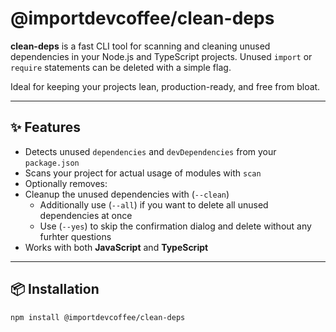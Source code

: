 # @importdevcoffee/clean-deps

**clean-deps** is a fast CLI tool for scanning and cleaning unused dependencies in your Node.js and TypeScript projects. Unused `import` or `require` statements can be deleted with a simple flag.

Ideal for keeping your projects lean, production-ready, and free from bloat.

---

## ✨ Features

- Detects unused `dependencies` and `devDependencies` from your `package.json`
- Scans your project for actual usage of modules with `scan`
- Optionally removes:
- Cleanup the unused dependencies with (`--clean`)
  - Additionally use (`--all`) if you want to delete all unused dependencies at once
  - Use (`--yes`) to skip the confirmation dialog and delete without any furhter questions
  <!-- IN PROGRESS: - `console.log` statements (`--strip-logs`)  -->
- Works with both **JavaScript** and **TypeScript**

---

## 📦 Installation

```bash
npm install @importdevcoffee/clean-deps
```
